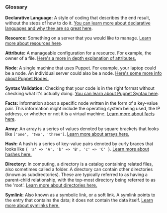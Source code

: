 ### Glossary

**Declarative Language:** A style of coding that describes the end result, without the steps of how to do it. [You can learn more about declarative languages and why they are so great here](https://www.netguru.co/blog/imperative-vs-declarative).

**Resource:** Something on a server that you would like to manage. [Learn more about resources here](https://puppet.com/docs/puppet/latest/lang_resources.html).

**Attribute:** A manageable configuration for a resource. For example, the owner of a file. [Here's a more in depth explanation of attributes.](https://en.wikipedia.org/wiki/Attribute_(computing))

**Node**: A single machine that uses Puppet. For example, your laptop could be a node. An individual server could also be a node. [Here's some more info about Puppet Nodes.](https://puppet.com/docs/puppet/5.0/lang_node_definitions.html)

**Syntax Validation:** Checking that your code is in the right format without checking what it's actually doing. [You can learn about Puppet Syntax here](https://puppet.com/docs/puppet/latest/style_guide.html).

**Facts:** Information about a specific node written in the form of a key-value pair. This information might include the operating system being used, the IP address, or whether or not it is a virtual machine. [Learn more about facts here](https://puppet.com/blog/fact).

**Array**: An array is a series of values denoted by square brackets that looks like `['one', 'two', 'three']`. [Learn more about arrays here.](https://techterms.com/definition/array)

**Hash:** A hash is a series of key-value pairs denoted by curly braces that looks like `{ 'a' => 'A', 'b' => 'B', 'c' => 'C' }`. [Learn more about hashes here.](https://www.techopedia.com/definition/25432/hash-code)

**Directory:** In computing, a directory is a catalog containing related files, also sometimes called a folder. A directory can contain other directories (known as subdirectories). These are typically referred to as having a parent-child relationship, with the top-most directory being referred to as the 'root'. [Learn more about directories here.](https://en.wikipedia.org/wiki/Directory_(computing))

**Symlink:** Also known as a symbolic link, or a soft link. A symlink points to the entry that contains the data; it does not contain the data itself. [Learn more about symlinks here.](https://en.wikipedia.org/wiki/Symbolic_link)

